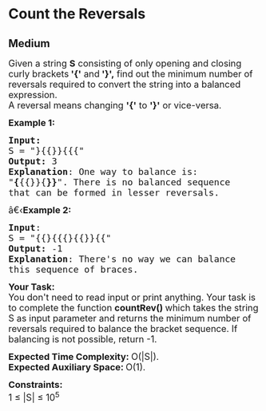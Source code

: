 # Count the Reversals
## Medium
<div class="problems_problem_content__Xm_eO"><p><span style="font-size:18px">Given a string <strong>S</strong> consisting of only opening and closing curly brackets<strong> '{'</strong> and<strong> '}',</strong>&nbsp;find out the minimum&nbsp;number of reversals required to convert the string into a balanced expression.<br>
A reversal means changing <strong>'{'</strong> to <strong>'}'</strong> or vice-versa.</span></p>

<p><span style="font-size:18px"><strong>Example 1:</strong></span></p>

<pre><span style="font-size:18px"><strong>Input:</strong>
S = "}{{}}{{{"
<strong>Output:</strong> 3
<strong>Explanation</strong>: One way to balance is:
"<strong>{</strong>{{}}{<strong>}}</strong>". There is no balanced sequence
that can be formed in lesser reversals.</span>
</pre>

<p><span style="font-size:18px">â€‹<strong>Example 2:</strong></span></p>

<pre><span style="font-size:18px"><strong>Input</strong>: 
S = "{{}{{{}{{}}{{"</span><span style="font-size:18px">
<strong>Output:</strong> -1
<strong>Explanation</strong>: There's no way we can balance
this sequence of braces.</span>
</pre>

<p><span style="font-size:18px"><strong>Your Task:</strong><br>
You don't need to read input or print anything. Your task is to complete the function&nbsp;<strong>countRev()&nbsp;</strong>which takes the string S as input parameter&nbsp;and returns the minimum number of reversals required to balance the bracket sequence. If balancing is not possible, return -1.&nbsp;</span></p>

<p><span style="font-size:18px"><strong>Expected Time Complexity:&nbsp;</strong>O(|S|).<br>
<strong>Expected Auxiliary Space:&nbsp;</strong>O(1).</span></p>

<p><span style="font-size:18px"><strong>Constraints:</strong><br>
1 ≤ |S| ≤ 10<sup>5</sup></span></p>

<p>&nbsp;</p>
</div>